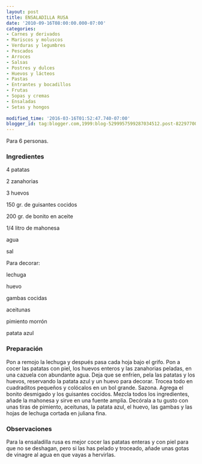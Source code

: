 ```yaml
---
layout: post
title: ENSALADILLA RUSA
date: '2010-09-16T08:00:00.000-07:00'
categories:
- Carnes y derivados
- Mariscos y moluscos
- Verduras y legumbres
- Pescados
- Arroces
- Salsas
- Postres y dulces
- Huevos y lácteos
- Pastas
- Entrantes y bocadillos
- Frutas
- Sopas y cremas
- Ensaladas
- Setas y hongos
 
modified_time: '2016-03-16T01:52:47.740-07:00'
blogger_id: tag:blogger.com,1999:blog-5299957599287034512.post-8229770072790606932
---
```


Para 6 personas.

<h3>Ingredientes</h3>

4 patatas

2 zanahorias

3 huevos

150 gr. de guisantes cocidos

200 gr. de bonito en aceite

1/4 litro de mahonesa

agua

sal

Para decorar:

lechuga

huevo

gambas cocidas

aceitunas

pimiento morrón

patata azul

<h3>Preparación</h3>

Pon a remojo la lechuga y después pasa cada hoja bajo el grifo. Pon a cocer las patatas con piel, los huevos enteros y las zanahorias peladas, en una cazuela con abundante agua. Deja que se enfríen, pela las patatas y los huevos, reservando la patata azul y un huevo para decorar. Trocea todo en cuadraditos pequeños y colócalos en un bol grande. Sazona. Agrega el bonito desmigado y los guisantes cocidos. Mezcla todos los ingredientes, añade la mahonesa y sirve en una fuente amplia. Decórala a tu gusto con unas tiras de pimiento, aceitunas, la patata azul, el huevo, las gambas y las hojas de lechuga cortada en juliana fina.

<h3>Observaciones</h3>

Para la ensaladilla rusa es mejor cocer las patatas enteras y con piel para que no se deshagan, pero si las has pelado y troceado, añade unas gotas de vinagre al agua en que vayas a hervirlas.


